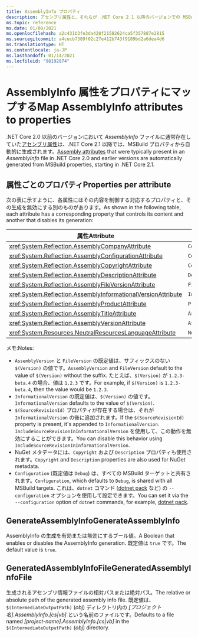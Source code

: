 ```yaml
---
title: AssemblyInfo プロパティ
description: アセンブリ属性と、それらが .NET Core 2.1 以降のバージョンでの MSBuild プロパティとどのように対応するかについて説明します。
ms.topic: reference
ms.date: 01/08/2021
ms.openlocfilehash: a2c431b3fe3da428f21582624ca5f357887e2815
ms.sourcegitcommit: a4cecb7389f02c27e412b743f9189bd2a6dea4d6
ms.translationtype: HT
ms.contentlocale: ja-JP
ms.lasthandoff: 01/14/2021
ms.locfileid: "98192874"
---
```

# <a name="map-assemblyinfo-attributes-to-properties"></a><span data-ttu-id="5536d-103">AssemblyInfo 属性をプロパティにマップする</span><span class="sxs-lookup"><span data-stu-id="5536d-103">Map AssemblyInfo attributes to properties</span></span>

<span data-ttu-id="5536d-104">.NET Core 2.0 以前のバージョンにおいて *AssemblyInfo* ファイルに通常存在していた[アセンブリ属性](../../standard/assembly/set-attributes.md)は、.NET Core 2.1 以降では、MSBuild プロパティから自動的に生成されます。</span><span class="sxs-lookup"><span data-stu-id="5536d-104">[Assembly attributes](../../standard/assembly/set-attributes.md) that were typically present in an *AssemblyInfo* file in .NET Core 2.0 and earlier versions are automatically generated from MSBuild properties, starting in .NET Core 2.1.</span></span>

## <a name="properties-per-attribute"></a><span data-ttu-id="5536d-105">属性ごとのプロパティ</span><span class="sxs-lookup"><span data-stu-id="5536d-105">Properties per attribute</span></span>

<span data-ttu-id="5536d-106">次の表に示すように、各属性にはその内容を制御する対応するプロパティと、その生成を無効にする別のものがあります。</span><span class="sxs-lookup"><span data-stu-id="5536d-106">As shown in the following table, each attribute has a corresponding property that controls its content and another that disables its generation:</span></span>

| <span data-ttu-id="5536d-107">属性</span><span class="sxs-lookup"><span data-stu-id="5536d-107">Attribute</span></span>                                                      | <span data-ttu-id="5536d-108">プロパティ</span><span class="sxs-lookup"><span data-stu-id="5536d-108">Property</span></span>               | <span data-ttu-id="5536d-109">無効にするプロパティ</span><span class="sxs-lookup"><span data-stu-id="5536d-109">Property to disable</span></span>                             |
|----------------------------------------------------------------|------------------------|-------------------------------------------------|
| <xref:System.Reflection.AssemblyCompanyAttribute>              | `Company`              | `GenerateAssemblyCompanyAttribute`              |
| <xref:System.Reflection.AssemblyConfigurationAttribute>        | `Configuration`        | `GenerateAssemblyConfigurationAttribute`        |
| <xref:System.Reflection.AssemblyCopyrightAttribute>            | `Copyright`            | `GenerateAssemblyCopyrightAttribute`            |
| <xref:System.Reflection.AssemblyDescriptionAttribute>          | `Description`          | `GenerateAssemblyDescriptionAttribute`          |
| <xref:System.Reflection.AssemblyFileVersionAttribute>          | `FileVersion`          | `GenerateAssemblyFileVersionAttribute`          |
| <xref:System.Reflection.AssemblyInformationalVersionAttribute> | `InformationalVersion` | `GenerateAssemblyInformationalVersionAttribute` |
| <xref:System.Reflection.AssemblyProductAttribute>              | `Product`              | `GenerateAssemblyProductAttribute`              |
| <xref:System.Reflection.AssemblyTitleAttribute>                | `AssemblyTitle`        | `GenerateAssemblyTitleAttribute`                |
| <xref:System.Reflection.AssemblyVersionAttribute>              | `AssemblyVersion`      | `GenerateAssemblyVersionAttribute`              |
| <xref:System.Resources.NeutralResourcesLanguageAttribute>      | `NeutralLanguage`      | `GenerateNeutralResourcesLanguageAttribute`     |

<span data-ttu-id="5536d-110">メモ:</span><span class="sxs-lookup"><span data-stu-id="5536d-110">Notes:</span></span>

- <span data-ttu-id="5536d-111">`AssemblyVersion` と `FileVersion` の既定値は、サフィックスのない `$(Version)` の値です。</span><span class="sxs-lookup"><span data-stu-id="5536d-111">`AssemblyVersion` and `FileVersion` default to the value of `$(Version)` without the suffix.</span></span> <span data-ttu-id="5536d-112">たとえば、`$(Version)` が `1.2.3-beta.4` の場合、値は `1.2.3` です。</span><span class="sxs-lookup"><span data-stu-id="5536d-112">For example, if `$(Version)` is `1.2.3-beta.4`, then the value would be `1.2.3`.</span></span>
- <span data-ttu-id="5536d-113">`InformationalVersion` の既定値は、`$(Version)` の値です。</span><span class="sxs-lookup"><span data-stu-id="5536d-113">`InformationalVersion` defaults to the value of `$(Version)`.</span></span>
- <span data-ttu-id="5536d-114">`$(SourceRevisionId)` プロパティが存在する場合は、それが `InformationalVersion` の後に追加されます。</span><span class="sxs-lookup"><span data-stu-id="5536d-114">If the `$(SourceRevisionId)` property is present, it's appended to `InformationalVersion`.</span></span> <span data-ttu-id="5536d-115">`IncludeSourceRevisionInInformationalVersion` を使用して、この動作を無効にすることができます。</span><span class="sxs-lookup"><span data-stu-id="5536d-115">You can disable this behavior using `IncludeSourceRevisionInInformationalVersion`.</span></span>
- <span data-ttu-id="5536d-116">NuGet メタデータには、`Copyright` および `Description` プロパティも使用されます。</span><span class="sxs-lookup"><span data-stu-id="5536d-116">`Copyright` and `Description` properties are also used for NuGet metadata.</span></span>
- <span data-ttu-id="5536d-117">`Configuration` (既定値は `Debug`) は、すべての MSBuild ターゲットと共有されます。</span><span class="sxs-lookup"><span data-stu-id="5536d-117">`Configuration`, which defaults to `Debug`, is shared with all MSBuild targets.</span></span> <span data-ttu-id="5536d-118">これは、`dotnet` コマンド ([dotnet pack](../tools/dotnet-pack.md) など) の `--configuration` オプションを使用して設定できます。</span><span class="sxs-lookup"><span data-stu-id="5536d-118">You can set it via the `--configuration` option of `dotnet` commands, for example, [dotnet pack](../tools/dotnet-pack.md).</span></span>

## <a name="generateassemblyinfo"></a><span data-ttu-id="5536d-119">GenerateAssemblyInfo</span><span class="sxs-lookup"><span data-stu-id="5536d-119">GenerateAssemblyInfo</span></span>

<span data-ttu-id="5536d-120">AssemblyInfo の生成を有効または無効にするブール値。</span><span class="sxs-lookup"><span data-stu-id="5536d-120">A Boolean that enables or disables the AssemblyInfo generation.</span></span> <span data-ttu-id="5536d-121">既定値は `true` です。</span><span class="sxs-lookup"><span data-stu-id="5536d-121">The default value is `true`.</span></span>

## <a name="generatedassemblyinfofile"></a><span data-ttu-id="5536d-122">GeneratedAssemblyInfoFile</span><span class="sxs-lookup"><span data-stu-id="5536d-122">GeneratedAssemblyInfoFile</span></span>

<span data-ttu-id="5536d-123">生成されるアセンブリ情報ファイルの相対パスまたは絶対パス。</span><span class="sxs-lookup"><span data-stu-id="5536d-123">The relative or absolute path of the generated assembly info file.</span></span> <span data-ttu-id="5536d-124">既定値は、`$(IntermediateOutputPath)` (*obj*) ディレクトリ内の *[プロジェクト名].AssemblyInfo.[cs|vb]* という名前のファイルです。</span><span class="sxs-lookup"><span data-stu-id="5536d-124">Defaults to a file named *[project-name].AssemblyInfo.[cs|vb]* in the `$(IntermediateOutputPath)` (*obj*) directory.</span></span>

